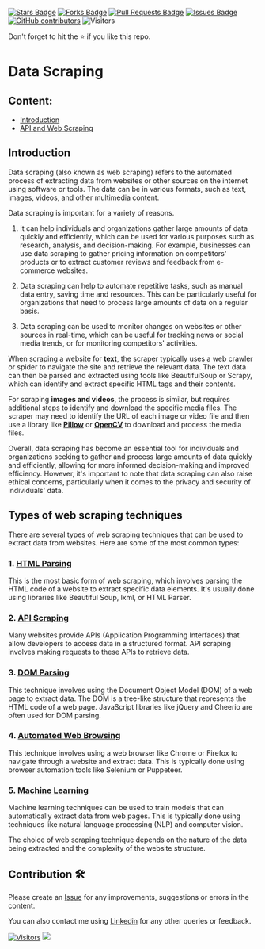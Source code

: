 <a href="https://github.com/drshahizan/special-topic-data-engineering/stargazers"><img src="https://img.shields.io/github/stars/drshahizan/special-topic-data-engineering" alt="Stars Badge"/></a>
<a href="https://github.com/drshahizan/special-topic-data-engineering/network/members"><img src="https://img.shields.io/github/forks/drshahizan/special-topic-data-engineering" alt="Forks Badge"/></a>
<a href="https://github.com/drshahizan/special-topic-data-engineering/pulls"><img src="https://img.shields.io/github/issues-pr/drshahizan/special-topic-data-engineering" alt="Pull Requests Badge"/></a>
<a href="https://github.com/drshahizan/special-topic-data-engineering/issues"><img src="https://img.shields.io/github/issues/drshahizan/special-topic-data-engineering" alt="Issues Badge"/></a>
<a href="https://github.com/drshahizan/special-topic-data-engineering/graphs/contributors"><img alt="GitHub contributors" src="https://img.shields.io/github/contributors/drshahizan/special-topic-data-engineering?color=2b9348"></a>
![Visitors](https://api.visitorbadge.io/api/visitors?path=https%3A%2F%2Fgithub.com%2Fspecial-topic-data-engineering&labelColor=%23d9e3f0&countColor=%23697689&style=flat)

Don't forget to hit the :star: if you like this repo.

# Data Scraping

## Content:
- [Introduction]()
- [API and Web Scraping](../api/api-web-scraping.md)

## Introduction
Data scraping (also known as web scraping) refers to the automated process of extracting data from websites or other sources on the internet using software or tools. The data can be in various formats, such as text, images, videos, and other multimedia content.

Data scraping is important for a variety of reasons. 
1. It can help individuals and organizations gather large amounts of data quickly and efficiently, which can be used for various purposes such as research, analysis, and decision-making. For example, businesses can use data scraping to gather pricing information on competitors' products or to extract customer reviews and feedback from e-commerce websites.

2. Data scraping can help to automate repetitive tasks, such as manual data entry, saving time and resources. This can be particularly useful for organizations that need to process large amounts of data on a regular basis.

3. Data scraping can be used to monitor changes on websites or other sources in real-time, which can be useful for tracking news or social media trends, or for monitoring competitors' activities.

When scraping a website for **text**, the scraper typically uses a web crawler or spider to navigate the site and retrieve the relevant data. The text data can then be parsed and extracted using tools like BeautifulSoup or Scrapy, which can identify and extract specific HTML tags and their contents.

For scraping **images and videos**, the process is similar, but requires additional steps to identify and download the specific media files. The scraper may need to identify the URL of each image or video file and then use a library like [**Pillow**](pillow.md) or [**OpenCV**](opencv.md) to download and process the media files.

Overall, data scraping has become an essential tool for individuals and organizations seeking to gather and process large amounts of data quickly and efficiently, allowing for more informed decision-making and improved efficiency. However, it's important to note that data scraping can also raise ethical concerns, particularly when it comes to the privacy and security of individuals' data.

## Types of web scraping techniques
There are several types of web scraping techniques that can be used to extract data from websites. Here are some of the most common types:

### 1. [HTML Parsing](html-parsing.md)
This is the most basic form of web scraping, which involves parsing the HTML code of a website to extract specific data elements. It's usually done using libraries like Beautiful Soup, lxml, or HTML Parser.

### 2. [API Scraping](api-scraping.md)
Many websites provide APIs (Application Programming Interfaces) that allow developers to access data in a structured format. API scraping involves making requests to these APIs to retrieve data.

### 3. [DOM Parsing](dom-parsing.md)
This technique involves using the Document Object Model (DOM) of a web page to extract data. The DOM is a tree-like structure that represents the HTML code of a web page. JavaScript libraries like jQuery and Cheerio are often used for DOM parsing.

### 4. [Automated Web Browsing](auto-web-browsing.md)
This technique involves using a web browser like Chrome or Firefox to navigate through a website and extract data. This is typically done using browser automation tools like Selenium or Puppeteer.

### 5. [Machine Learning](machine-learning.md)
Machine learning techniques can be used to train models that can automatically extract data from web pages. This is typically done using techniques like natural language processing (NLP) and computer vision.

The choice of web scraping technique depends on the nature of the data being extracted and the complexity of the website structure.

## Contribution 🛠️
Please create an [Issue](https://github.com/drshahizan/special-topic-data-engineering/issues) for any improvements, suggestions or errors in the content.

You can also contact me using [Linkedin](https://www.linkedin.com/in/drshahizan/) for any other queries or feedback.

[![Visitors](https://api.visitorbadge.io/api/visitors?path=https%3A%2F%2Fgithub.com%2Fdrshahizan&labelColor=%23697689&countColor=%23555555&style=plastic)](https://visitorbadge.io/status?path=https%3A%2F%2Fgithub.com%2Fdrshahizan)
![](https://hit.yhype.me/github/profile?user_id=81284918)





